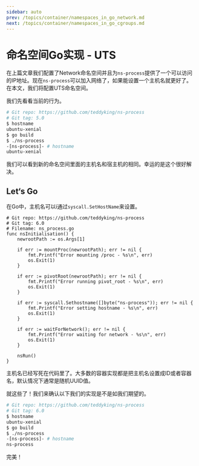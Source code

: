 ```yaml
---
sidebar: auto
prev: /topics/container/namespaces_in_go_network.md
next: /topics/container/namespaces_in_go_cgroups.md
---
```


# 命名空间Go实现 - UTS
在上篇文章我们配置了Network命名空间并且为`ns-process`提供了一个可以访问的IP地址。现在`ns-process`可以加入网络了，如果能设置一个主机名就更好了。在本文，我们将配置UTS命名空间。

我们先看看当前的行为。

```bash
# Git repo: https://github.com/teddyking/ns-process
# Git tag: 5.0
$ hostname
ubuntu-xenial
$ go build
$ ./ns-process
-[ns-process]- # hostname
ubuntu-xenial
```

我们可以看到新的命名空间里面的主机名和宿主机的相同。幸运的是这个很好解决。

## Let‘s Go
在Go中，主机名可以i通过`syscall.SetHostName`来设置。

```go{17-20}
# Git repo: https://github.com/teddyking/ns-process
# Git tag: 6.0
# Filename: ns_process.go
func nsInitialisation() {
	newrootPath := os.Args[1]

	if err := mountProc(newrootPath); err != nil {
		fmt.Printf("Error mounting /proc - %s\n", err)
		os.Exit(1)
	}

	if err := pivotRoot(newrootPath); err != nil {
		fmt.Printf("Error running pivot_root - %s\n", err)
		os.Exit(1)
	}

	if err := syscall.Sethostname([]byte("ns-process")); err != nil {
		fmt.Printf("Error setting hostname - %s\n", err)
		os.Exit(1)
	}

	if err := waitForNetwork(); err != nil {
		fmt.Printf("Error waiting for network - %s\n", err)
		os.Exit(1)
	}

	nsRun()
}
```
主机名已经写死在代码里了。大多数的容器实现都是把主机名设置成ID或者容器名，默认情况下通常是随机UUID值。

就这些了！我们来确认以下我们的实现是不是如我们期望的。

```bash
# Git repo: https://github.com/teddyking/ns-process
# Git tag: 6.0
$ hostname
ubuntu-xenial
$ go build
$ ./ns-process
-[ns-process]- # hostname
ns-process
```

完美！



